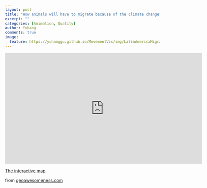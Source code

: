 ```yaml
---
layout: post
title: "How animals will have to migrate because of the climate change"
excerpt: ""
categories: [Animation, Quality]
author: Yuhang
comments: true
image:
  feature: https://yuhanggu.github.io/MovementVis/img/LatinAmericaMigration.gif
---
```


<div>
    <iframe src="http://maps.tnc.org/migrations-in-motion/#4/43.20/-111.88" width="640" height="360" frameborder="0"></iframe>
    <br>
</div>

<p><a href="http://maps.tnc.org/migrations-in-motion/#4/43.20/-111.88">The interactive map</a></p>



<p>from <a href="http://geoawesomeness.com/map-shows-animals-will-migrate-climate-change/">geoawesomeness.com</a></p>